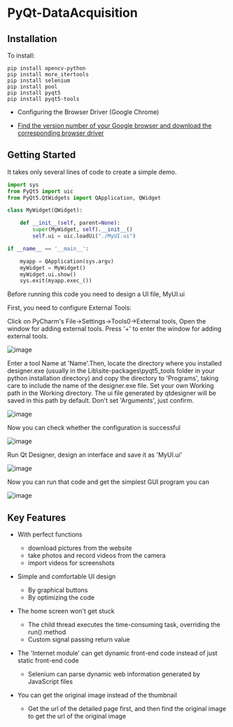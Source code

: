 # PyQt-DataAcquisition

## Installation

To install:
```
pip install opencv-python
pip install more_itertools
pip install selenium
pip install pool
pip install pyqt5
pip install pyqt5-tools
```
- Configuring the Browser Driver (Google Chrome)
* [Find the version number of your Google browser and download the corresponding browser driver](https://registry.npmmirror.com/binary.html?path=chromedriver/)


## Getting Started

It takes only several lines of code to create a simple demo.

```python
import sys
from PyQt5 import uic
from PyQt5.QtWidgets import QApplication, QWidget

class MyWidget(QWidget):

    def __init__(self, parent=None):
        super(MyWidget, self).__init__()
        self.ui = uic.loadUi("./MyUI.ui")

if __name__ == '__main__':

    myapp = QApplication(sys.argv)
    myWidget = MyWidget()
    myWidget.ui.show()
    sys.exit(myapp.exec_())
```

Before running this code you need to design a UI file, MyUI.ui

First, you need to configure External Tools:

Click on PyCharm's File->Settings->Tools0->External tools, Open the window for adding external tools. Press '+' to enter the window for adding external tools. 

![image](https://user-images.githubusercontent.com/95462696/204622394-afb58711-75dc-4934-8fe1-a8c8d7134f15.png)

Enter a tool Name at 'Name'.Then, locate the directory where you installed designer.exe (usually in the Lib\site-packages\pyqt5_tools folder in your python installation directory) and copy the directory to 'Programs', taking care to include the name of the designer.exe file. Set your own Working path in the Working directory. The ui file generated by qtdesigner will be saved in this path by default. Don't set 'Arguments', just confirm.

![image](https://user-images.githubusercontent.com/95462696/204622257-8e8e9f0f-47d4-4f6c-8ed5-30e7ac4175e1.png)

Now you can check whether the configuration is successful

![image](https://user-images.githubusercontent.com/95462696/204622731-32600f77-9007-465a-9707-950e79110c9b.png)

Run Qt Designer, design an interface and save it as 'MyUI.ui'

![image](https://user-images.githubusercontent.com/95462696/204623230-b9b6ebc5-f7e1-49f2-858f-63f545e56abb.png)

Now you can run that code and get the simplest GUI program you can

![image](https://user-images.githubusercontent.com/95462696/204623713-ca7ebc21-f602-44f5-8a06-e768cc218406.png)

## Key Features

- With perfect functions
  * download pictures from the website
  * take photos and record videos from the camera
  * import videos for screenshots

- Simple and comfortable UI design
  * By graphical buttons
  * By optimizing the code

- The home screen won't get stuck
  * The child thread executes the time-consuming task, overriding the run() method
  * Custom signal passing return value

- The 'Internet module' can get dynamic front-end code instead of just static front-end code
  * Selenium can parse dynamic web information generated by JavaScript files

- You can get the original image instead of the thumbnail
  * Get the url of the detailed page first, and then find the original image to get the url of the original image



